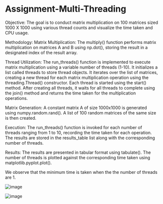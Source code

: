 # Assignment-Multi-Threading
Objective:
The goal is to conduct matrix multiplication on 100 matrices sized 1000 X 1000 using various thread counts and visualize the time taken and CPU usage.

Methodology:
Matrix Multiplication: The multiply() function performs matrix multiplication on matrices A and B using np.dot(), storing the result in a designated index of the result array.

Thread Utilization: The run_threads() function is implemented to execute matrix multiplication using a variable number of threads (1-10). It initializes a list called threads to store thread objects. It iterates over the list of matrices, creating a new thread for each matrix multiplication operation using the threading.Thread() constructor. Each thread is started using the start() method. After creating all threads, it waits for all threads to complete using the join() method and returns the time taken for the multiplication operations.

Matrix Generation: A constant matrix A of size 1000x1000 is generated using numpy.random.rand(). A list of 100 random matrices of the same size is then created.

Execution: The run_threads() function is invoked for each number of threads ranging from 1 to 10, recording the time taken for each operation. The results are stored in the results_table list along with the corresponding number of threads.

Results: The results are presented in tabular format using tabulate(). The number of threads is plotted against the corresponding time taken using matplotlib.pyplot.plot().

We observe that the minimum time is taken when the the number of threads are 1.

![image](https://github.com/svea-chawla/Assignment-Multi-Threading/assets/111569685/ad8a1abb-f0b8-4ad3-b358-11e04f5d1abe)

![image](https://github.com/svea-chawla/Assignment-Multi-Threading/assets/111569685/1db4b554-ef2d-4ccc-a300-1c38aa05271c)
